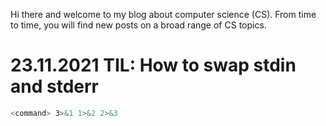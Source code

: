 Hi there and welcome to my blog about computer science (CS).
From time to time, you will find new posts on a broad range of CS topics.

# 23.11.2021 TIL: How to swap stdin and stderr

```sh
<command> 3>&1 1>&2 2>&3
```
